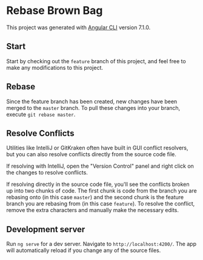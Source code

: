 # Rebase Brown Bag

This project was generated with [Angular CLI](https://github.com/angular/angular-cli) version 7.1.0.

## Start

Start by checking out the `feature` branch of this project, and feel free to make any modifications to this project.

## Rebase

Since the feature branch has been created, new changes have been merged to the `master` branch. To pull these changes into your branch, execute `git rebase master`.

## Resolve Conflicts

Utilities like IntelliJ or GitKraken often have built in GUI conflict resolvers, but you can also resolve conflicts directly from the source code file.

If resolving with IntelliJ, open the "Version Control" panel and right click on the changes to resolve conflicts.

If resolving directly in the source code file, you'll see the conflicts broken up into two chunks of code. The first chunk is code from the branch you are rebasing onto (in this case `master`) and the second chunk is the feature branch you are rebasing from (in this case `feature`). To resolve the conflict, remove the extra characters and manually make the necessary edits.

## Development server

Run `ng serve` for a dev server. Navigate to `http://localhost:4200/`. The app will automatically reload if you change any of the source files.
